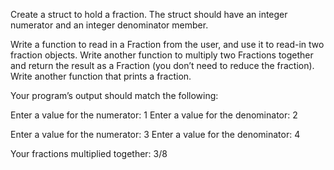 Create a struct to hold a fraction. The struct should have an integer numerator and an integer denominator member.

Write a function to read in a Fraction from the user, and use it to read-in two fraction objects. Write another function to multiply two Fractions together and return the result as a Fraction (you don’t need to reduce the fraction). Write another function that prints a fraction.

Your program’s output should match the following:

Enter a value for the numerator: 1
Enter a value for the denominator: 2

Enter a value for the numerator: 3
Enter a value for the denominator: 4

Your fractions multiplied together: 3/8